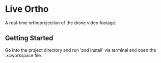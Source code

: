 # Live Ortho

A real-time orthoprojection of the drone video footage. 

## Getting Started

Go into the project directory and run 'pod install' via terminal and open the .xcworkspace file.


